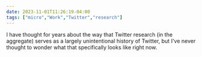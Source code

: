 ```yaml
---
date: 2023-11-01T11:26:19-04:00
tags: ["micro","Work","Twitter","research"]
---
```

I have thought for years about the way that Twitter research (in the aggregate) serves as a largely unintentional history of Twitter, but I've never thought to wonder what that specifically looks like right now.